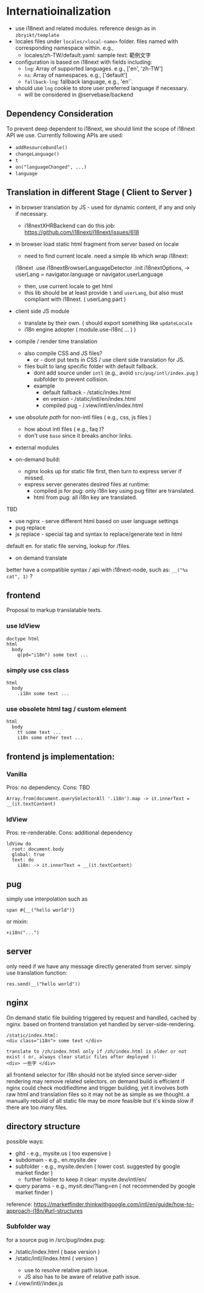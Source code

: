 # Internatioinalization

 - use i18next and related modules. reference design as in `zbryikt/template`
 - locales files under `locales/<local-name>` folder. files named with corresponding namespace within. e.g., 
   - locales/zh-TW/default.yaml:
     sample text: 範例文字
 - configuration is based on i18next with fields including:
   - `lng`: Array of supported languages. e.g., ['en', 'zh-TW']
   - `ns`: Array of namespaces. e.g., ['default']
   - `fallback-lng`: fallback language, e.g., 'en'`.
 - should use `lng` cookie to store user preferred language if necessary.
   - will be considered in @servebase/backend


## Dependency Consideration

To prevent deep dependent to i18next, we should limit the scope of i18next API we use. Currently following APIs are used:

 - `addResourceBundle()`
 - `changeLanguage()`
 - `t`
 - `on("languageChanged", ...)`
 - `language`


## Translation in different Stage ( Client to Server )

 - in browser translation by JS - used for dynamic content, if any and only if necessary. 
   - i18nextXHRBackend can do this job: https://github.com/i18next/i18next/issues/618
 - in browser load static html fragment from server based on locale
   - need to find current locale. need a simple lib which wrap i18next:

    i18next
      .use i18nextBrowserLanguageDetector
      .init i18nextOptions, -> userLang = navigator.language or navigator.userLanguage

   - then, use current locale to get html
   - this lib should be at least provide `t` and `userLang`, but also must compliant with i18next. ( userLang part )
 - client side JS module
   - translate by their own. ( should export something like `updateLocale`
   - i18n engine adopter ( module.use-i18n( ... ) )
 - compile / render time translation
   - also compile CSS and JS files?
     - or - dont put texts in CSS / use client side translation for JS.
   - files built to lang specific folder with default fallback.
     - dont add source under `intl` (e.g., avoid `src/pug/intl/index.pug` )  subfolder to prevent collision.
     - example
       - default fallback - /static/index.html
       - en version - /static/intl/en/index.html
       - compiled pug - /.view/intl/en/index.html
 - use *absolute path* for non-intl files ( e.g., css, js files )
   - how about intl files ( e.g., faq )?
   - don't use `base` since it breaks anchor links.
 - external modules
 - on-demand build:
   - nginx looks up for static file first, then turn to express server if missed.
   - express server generates desired files at runtime:
     - compiled js for pug: only i18n key using pug filter are translated.
     - html from pug: all i18n key are translated.



TBD

 * use nginx - serve different html based on user language settings
 * pug replace
 * js replace - special tag and syntax to replace/generate text in html

default en. for static file serving, lookup for <lang>/files.
 * on demand translate

better have a compatible syntax / api with i18next-node, such as: `__("%s cat", 1)` ?

## frontend

Proposal to markup translatable texts.

### use ldView

    doctype html
    html
      body
        q(pd="i18n") some text ...


### simply use css class

    html
      body
        .i18n some text ...


### use obsolete html tag / custom element

    html
      body
        tt some text ...
        i18n some other text ...

## frontend js implementation:

### Vanilla

Pros: no dependency.
Cons: TBD


    Array.from(document.querySelectorAll '.i18n').map -> it.innerText = __(it.textContent)


### ldView

Pros: re-renderable.
Cons: additional dependency

    ldView do
      root: document.body
      global: true
      text: do
        i18n: -> it.innerText = __(it.textContent)


## pug

simply use interpolation such as 

    span #{__("hello world")}

or mixin:

    +i18n("...")


## server 

only need if we have any message directly generated from server. simply use translation function:

    res.send(__("hello world"))


## nginx

On demand static file building triggered by request and handled, cached by nginx.
based on frontend translation yet handled by server-side-rendering.

    /static/index.html:
    <div class="i18n"> some text </div>

    translate to /zh/index.html only if /zh/index.html is older or not exist ( or, always clear static files after deployed ):
    <div> 一些字 </div>



all frontend selector for i18n should not be styled since server-sider rendering may remove related selectors.
on demand build is efficient if nginx could check modifiedtime and trigger building, yet it involves both raw html and  translation files so it may not be as simple as we thought. a manually rebuild of all static file may be more feasible but it's kinda slow if there are too many files.


## directory structure

possible ways: 

 - gltd - e.g., mysite.us ( too expensive )
 - subdomain - e.g., en.mysite.dev 
 - subfolder - e.g., mysite.dev/en ( lower cost. suggested by google market finder )
   - further folder to keep it clear: mysite.dev/intl/en/
 - query params - e.g., mysit.dev/?lang=en ( not recommended by google market finder )

reference: https://marketfinder.thinkwithgoogle.com/intl/en/guide/how-to-approach-i18n/#url-structures

### Subfolder way

for a source pug in /src/pug/index.pug:

 - /static/index.html ( base version )
 - /static/intl/<locale>/index.html ( <locale> version )
   - use <base> to resolve relative path issue.
   - JS also has to be aware of relative path issue.
 - /.view/intl/<locale>/index.js 
 

